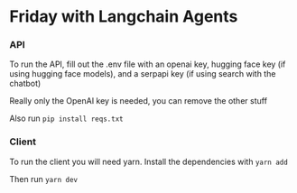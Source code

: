 # Friday with Langchain Agents

### API
To run the API, fill out the .env file with an openai key, hugging face key (if using hugging face models), and a serpapi key (if using search with the chatbot)

Really only the OpenAI key is needed, you can remove the other stuff

Also run
`pip install reqs.txt`
### Client
To run the client you will need yarn. Install the dependencies with
`yarn add`

Then run
`yarn dev`